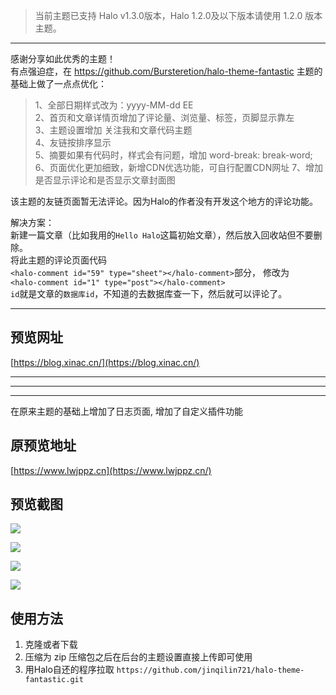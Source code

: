 > 当前主题已支持 Halo v1.3.0版本，Halo 1.2.0及以下版本请使用 1.2.0 版本主题。

---

感谢分享如此优秀的主题！<br>
有点强迫症，在 https://github.com/Bursteretion/halo-theme-fantastic 主题的基础上做了一点点优化：

> 1、全部日期样式改为：yyyy-MM-dd EE <br>
> 2、首页和文章详情页增加了评论量、浏览量、标签，页脚显示靠左 <br>
> 3、主题设置增加 关注我和文章代码主题 <br>
> 4、友链按排序显示 <br>
> 5、摘要如果有代码时，样式会有问题，增加 word-break: break-word;<br>
> 6、页面优化更加细致，新增CDN优选功能，可自行配置CDN网址
> 7、增加是否显示评论和是否显示文章封面图

<p>
该主题的友链页面暂无法评论。因为Halo的作者没有开发这个地方的评论功能。<br>

解决方案：<br>
    新建一篇文章（比如我用的`Hello Halo`这篇初始文章），然后放入回收站但不要删除。<br>
    将此主题的评论页面代码 <br>
    `<halo-comment id="59" type="sheet"></halo-comment>`部分，
    修改为 <br>
    `<halo-comment id="1" type="post"></halo-comment>`<br>
    `id`就是文章的`数据库id`，不知道的去数据库查一下，然后就可以评论了。
</p>

---

## 预览网址
[https://blog.xinac.cn/](https://blog.xinac.cn/) 

---
---
---

在原来主题的基础上增加了日志页面, 增加了自定义插件功能

## 原预览地址

[https://www.lwjppz.cn](https://www.lwjppz.cn/)


## 预览截图

![](https://cdn.xinac.cn/blog/screenshot_1586231110425.png)

![](https://cdn.xinac.cn/blog/screenshot-2_1586231110444.png)

![](https://cdn.xinac.cn/blog/screenshot-3_1586231110351.png)

![](https://cdn.xinac.cn/blog/screenshot-4_1586231115821.png)


## 使用方法

1. 克隆或者下载
2. 压缩为 zip 压缩包之后在后台的主题设置直接上传即可使用
3. 用Halo自还的程序拉取 `https://github.com/jinqilin721/halo-theme-fantastic.git`
